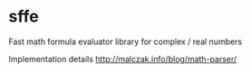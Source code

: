 sffe
====

Fast math formula evaluator library for complex / real numbers 

Implementation details http://malczak.info/blog/math-parser/
